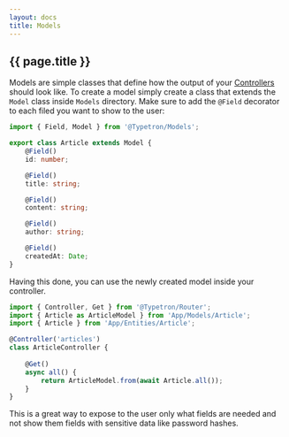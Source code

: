 ```yaml
---
layout: docs
title: Models
---
```


## {{ page.title }}

Models are simple classes that define how the output of your [Controllers](/docs/controllers) should look like.
To create a model simply create a class that extends the `Model` class inside `Models` directory.
Make sure to add the `@Field` decorator to each filed you want to show to the user:
```ts
import { Field, Model } from '@Typetron/Models';

export class Article extends Model {
    @Field()
    id: number;

    @Field()
    title: string;

    @Field()
    content: string;

    @Field()
    author: string;

    @Field()
    createdAt: Date;
}

```

Having this done, you can use the newly created model inside your controller.
```ts
import { Controller, Get } from '@Typetron/Router'; 
import { Article as ArticleModel } from 'App/Models/Article';
import { Article } from 'App/Entities/Article';

@Controller('articles')
class ArticleController {
    
    @Get()
    async all() {
        return ArticleModel.from(await Article.all());
    }
}
```

This is a great way to expose to the user only what fields are needed and not show them fields with sensitive
data like password hashes.
